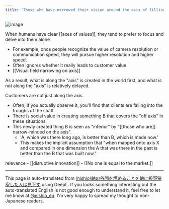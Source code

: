 ```yaml
---
title: "Those who have narrowed their vision around the axis of filling the valley of the axis are looked down upon."
---
```


![image](https://gyazo.com/3b891d1b1e8d905cde13bfcbff79ef6a/thumb/1000)


When humans have clear [[axes of values]], they tend to prefer to focus and delve into them alone
- For example, once people recognize the value of camera resolution or communication speed, they will pursue higher resolution and higher speed.
- Often ignores whether it really leads to customer value
- [[Visual field narrowing on axis]]

As a result, what is along the "axis" is created in the world first, and what is not along the "axis" is relatively delayed.

Customers are not just along the axis.
- Often, if you actually observe it, you'll find that clients are falling into the troughs of the shaft.
- There is social value in creating something B that covers the "off axis" in these situations.
- This newly created thing B is seen as "inferior" by "[[those who are]] narrow-minded on the axis".
    - 'A, which was there long ago, is better than B, which is made now.'
    - This makes the implicit assumption that "when mapped onto axis X and compared in one dimension the A that was there in the past is better than the B that was built now."

relevance
    - [[disruptive innovation]]
    - [[No one is equal to the market.]]

---
This page is auto-translated from [/nishio/軸の谷間を埋めることを軸に視野狭窄した人は見下す](https://scrapbox.io/nishio/軸の谷間を埋めることを軸に視野狭窄した人は見下す) using DeepL. If you looks something interesting but the auto-translated English is not good enough to understand it, feel free to let me know at [@nishio_en](https://twitter.com/nishio_en). I'm very happy to spread my thought to non-Japanese readers.